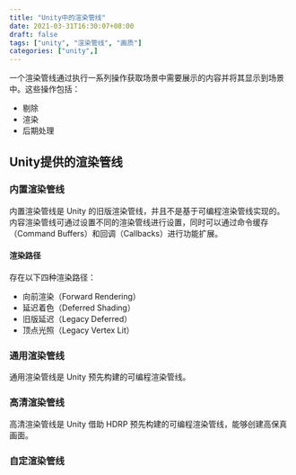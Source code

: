 ```yaml
---
title: "Unity中的渲染管线"
date: 2021-03-31T16:30:07+08:00
draft: false
tags: ["unity", "渲染管线", "画质"]
categories: ["unity",]
---
```


一个渲染管线通过执行一系列操作获取场景中需要展示的内容并将其显示到场景中。这些操作包括：

* 剔除
* 渲染
* 后期处理

## Unity提供的渲染管线

### 内置渲染管线

内置渲染管线是 Unity 的旧版渲染管线，并且不是基于可编程渲染管线实现的。
内容渲染管线可通过设置不同的渲染管线进行设置，同时可以通过命令缓存（Command Buffers）和回调（Callbacks）进行功能扩展。

#### 渲染路径

存在以下四种渲染路径：

* 向前渲染（Forward Rendering）
* 延迟着色（Deferred Shading）
* 旧版延迟（Legacy Deferred）
* 顶点光照（Legacy Vertex Lit）

### 通用渲染管线

通用渲染管线是 Unity 预先构建的可编程渲染管线。

### 高清渲染管线

高清渲染管线是 Unity 借助 HDRP 预先构建的可编程渲染管线，能够创建高保真画面。

### 自定渲染管线